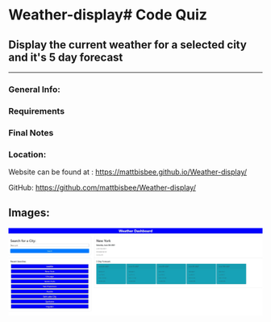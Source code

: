 # Weather-display# Code Quiz

## Display the current weather for a selected city and it's 5 day forecast
---
### **General Info:**



### **Requirements**



### **Final Notes**


### **Location:**
Website can be found at : https://mattbisbee.github.io/Weather-display/

GitHub: https://github.com/mattbisbee/Weather-display/

## **Images:**
![Screenshot](assets/capture.jpg)

